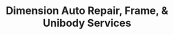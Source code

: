 ---
title: "Dimension Auto Repair, Frame, & Unibody Services"
url: /hackettstown/dimension-auto-repair-frame-and-unibody-services/
shop: car repair
---
